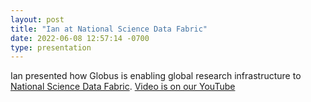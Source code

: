 ```yaml
---
layout: post
title: "Ian at National Science Data Fabric"
date: 2022-06-08 12:57:14 -0700
type: presentation
---
```


Ian presented how Globus is enabling global research infrastructure to [National Science Data Fabric](https://nationalsciencedatafabric.org/). [Video is on our YouTube](https://youtu.be/p8pCHkFFq1E)
